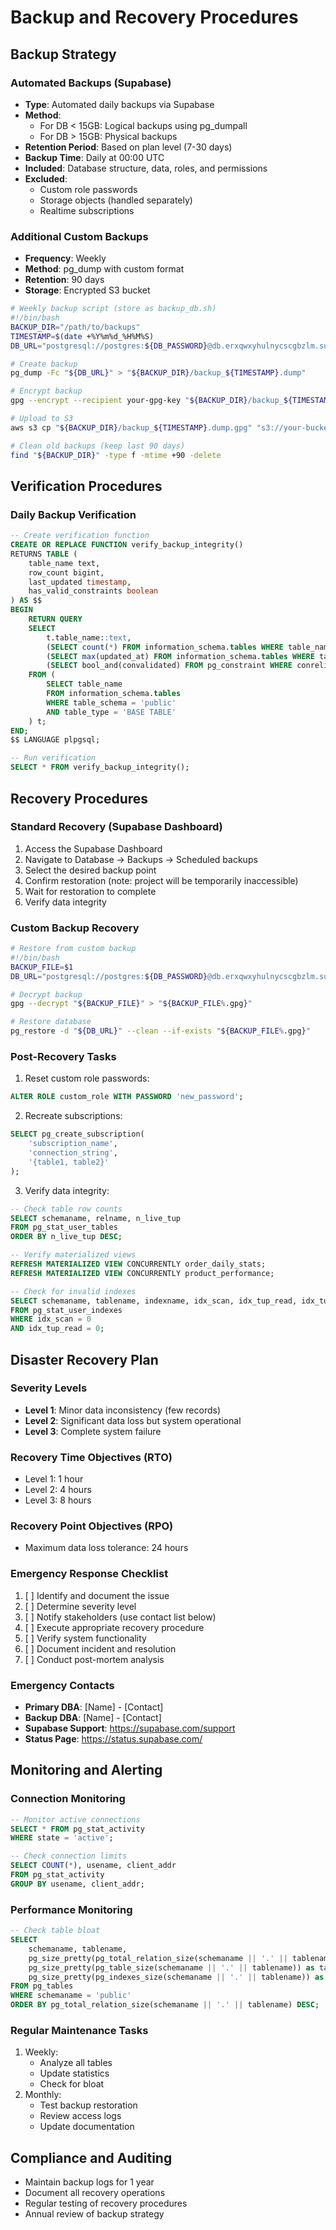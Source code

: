 # Backup and Recovery Procedures

## Backup Strategy

### Automated Backups (Supabase)
- **Type**: Automated daily backups via Supabase
- **Method**: 
  - For DB < 15GB: Logical backups using pg_dumpall
  - For DB > 15GB: Physical backups
- **Retention Period**: Based on plan level (7-30 days)
- **Backup Time**: Daily at 00:00 UTC
- **Included**: Database structure, data, roles, and permissions
- **Excluded**: 
  - Custom role passwords
  - Storage objects (handled separately)
  - Realtime subscriptions

### Additional Custom Backups
- **Frequency**: Weekly
- **Method**: pg_dump with custom format
- **Retention**: 90 days
- **Storage**: Encrypted S3 bucket

```bash
# Weekly backup script (store as backup_db.sh)
#!/bin/bash
BACKUP_DIR="/path/to/backups"
TIMESTAMP=$(date +%Y%m%d_%H%M%S)
DB_URL="postgresql://postgres:${DB_PASSWORD}@db.erxqwxyhulnycscgbzlm.supabase.co:5432/postgres"

# Create backup
pg_dump -Fc "${DB_URL}" > "${BACKUP_DIR}/backup_${TIMESTAMP}.dump"

# Encrypt backup
gpg --encrypt --recipient your-gpg-key "${BACKUP_DIR}/backup_${TIMESTAMP}.dump"

# Upload to S3
aws s3 cp "${BACKUP_DIR}/backup_${TIMESTAMP}.dump.gpg" "s3://your-bucket/backups/"

# Clean old backups (keep last 90 days)
find "${BACKUP_DIR}" -type f -mtime +90 -delete
```

## Verification Procedures

### Daily Backup Verification
```sql
-- Create verification function
CREATE OR REPLACE FUNCTION verify_backup_integrity()
RETURNS TABLE (
    table_name text,
    row_count bigint,
    last_updated timestamp,
    has_valid_constraints boolean
) AS $$
BEGIN
    RETURN QUERY
    SELECT 
        t.table_name::text,
        (SELECT count(*) FROM information_schema.tables WHERE table_name = t.table_name)::bigint,
        (SELECT max(updated_at) FROM information_schema.tables WHERE table_name = t.table_name)::timestamp,
        (SELECT bool_and(convalidated) FROM pg_constraint WHERE conrelid = t.table_name::regclass)
    FROM (
        SELECT table_name 
        FROM information_schema.tables 
        WHERE table_schema = 'public'
        AND table_type = 'BASE TABLE'
    ) t;
END;
$$ LANGUAGE plpgsql;

-- Run verification
SELECT * FROM verify_backup_integrity();
```

## Recovery Procedures

### Standard Recovery (Supabase Dashboard)
1. Access the Supabase Dashboard
2. Navigate to Database → Backups → Scheduled backups
3. Select the desired backup point
4. Confirm restoration (note: project will be temporarily inaccessible)
5. Wait for restoration to complete
6. Verify data integrity

### Custom Backup Recovery
```bash
# Restore from custom backup
#!/bin/bash
BACKUP_FILE=$1
DB_URL="postgresql://postgres:${DB_PASSWORD}@db.erxqwxyhulnycscgbzlm.supabase.co:5432/postgres"

# Decrypt backup
gpg --decrypt "${BACKUP_FILE}" > "${BACKUP_FILE%.gpg}"

# Restore database
pg_restore -d "${DB_URL}" --clean --if-exists "${BACKUP_FILE%.gpg}"
```

### Post-Recovery Tasks
1. Reset custom role passwords:
```sql
ALTER ROLE custom_role WITH PASSWORD 'new_password';
```

2. Recreate subscriptions:
```sql
SELECT pg_create_subscription(
    'subscription_name',
    'connection_string',
    '{table1, table2}'
);
```

3. Verify data integrity:
```sql
-- Check table row counts
SELECT schemaname, relname, n_live_tup 
FROM pg_stat_user_tables 
ORDER BY n_live_tup DESC;

-- Verify materialized views
REFRESH MATERIALIZED VIEW CONCURRENTLY order_daily_stats;
REFRESH MATERIALIZED VIEW CONCURRENTLY product_performance;

-- Check for invalid indexes
SELECT schemaname, tablename, indexname, idx_scan, idx_tup_read, idx_tup_fetch 
FROM pg_stat_user_indexes 
WHERE idx_scan = 0 
AND idx_tup_read = 0;
```

## Disaster Recovery Plan

### Severity Levels
- **Level 1**: Minor data inconsistency (few records)
- **Level 2**: Significant data loss but system operational
- **Level 3**: Complete system failure

### Recovery Time Objectives (RTO)
- Level 1: 1 hour
- Level 2: 4 hours
- Level 3: 8 hours

### Recovery Point Objectives (RPO)
- Maximum data loss tolerance: 24 hours

### Emergency Response Checklist
1. [ ] Identify and document the issue
2. [ ] Determine severity level
3. [ ] Notify stakeholders (use contact list below)
4. [ ] Execute appropriate recovery procedure
5. [ ] Verify system functionality
6. [ ] Document incident and resolution
7. [ ] Conduct post-mortem analysis

### Emergency Contacts
- **Primary DBA**: [Name] - [Contact]
- **Backup DBA**: [Name] - [Contact]
- **Supabase Support**: https://supabase.com/support
- **Status Page**: https://status.supabase.com/

## Monitoring and Alerting

### Connection Monitoring
```sql
-- Monitor active connections
SELECT * FROM pg_stat_activity 
WHERE state = 'active';

-- Check connection limits
SELECT COUNT(*), usename, client_addr 
FROM pg_stat_activity 
GROUP BY usename, client_addr;
```

### Performance Monitoring
```sql
-- Check table bloat
SELECT
    schemaname, tablename,
    pg_size_pretty(pg_total_relation_size(schemaname || '.' || tablename)) as total_size,
    pg_size_pretty(pg_table_size(schemaname || '.' || tablename)) as table_size,
    pg_size_pretty(pg_indexes_size(schemaname || '.' || tablename)) as index_size
FROM pg_tables
WHERE schemaname = 'public'
ORDER BY pg_total_relation_size(schemaname || '.' || tablename) DESC;
```

### Regular Maintenance Tasks
1. Weekly:
   - Analyze all tables
   - Update statistics
   - Check for bloat
2. Monthly:
   - Test backup restoration
   - Review access logs
   - Update documentation

## Compliance and Auditing
- Maintain backup logs for 1 year
- Document all recovery operations
- Regular testing of recovery procedures
- Annual review of backup strategy
